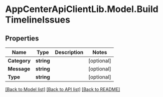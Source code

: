 # AppCenterApiClientLib.Model.BuildTimelineIssues
## Properties

Name | Type | Description | Notes
------------ | ------------- | ------------- | -------------
**Category** | **string** |  | [optional] 
**Message** | **string** |  | [optional] 
**Type** | **string** |  | [optional] 

[[Back to Model list]](../README.md#documentation-for-models) [[Back to API list]](../README.md#documentation-for-api-endpoints) [[Back to README]](../README.md)

